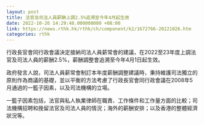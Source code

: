 ```yaml
---
layout: post
title: 法官及司法人員薪酬上調2.5%追溯至今年4月起生效
date: 2022-10-26 14:29:48.000000000 +08:00
link: https://news.rthk.hk/rthk/ch/component/k2/1672766-20221026.htm
categories: rthk
---
```


行政長官會同行政會議決定接納司法人員薪常會的建議，在2022至23年度上調法官及司法人員的薪酬2.5%，薪酬調整會追溯至今年4月1日起生效。
 
政府發言人說，司法人員薪常會制訂本年度薪酬調整建議時，秉持維護司法獨立的原則作為商議的基礎，並以平衡的方法考慮了行政長官會同行政會議在2008年5月通過的一籃子因素，以及司法機構的立場。

一籃子因素包括，法官與私人執業律師在職責、工作條件和工作量方面的比較；司法機構招聘和挽留法官及司法人員的情況；海外的薪酬安排；以及香港的整體經濟狀況等。
